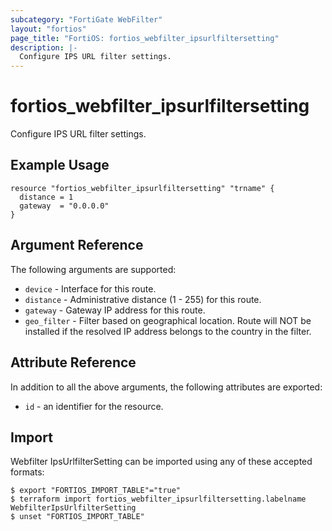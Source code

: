 ```yaml
---
subcategory: "FortiGate WebFilter"
layout: "fortios"
page_title: "FortiOS: fortios_webfilter_ipsurlfiltersetting"
description: |-
  Configure IPS URL filter settings.
---
```


# fortios_webfilter_ipsurlfiltersetting
Configure IPS URL filter settings.

## Example Usage

```hcl
resource "fortios_webfilter_ipsurlfiltersetting" "trname" {
  distance = 1
  gateway  = "0.0.0.0"
}
```

## Argument Reference


The following arguments are supported:

* `device` - Interface for this route.
* `distance` - Administrative distance (1 - 255) for this route.
* `gateway` - Gateway IP address for this route.
* `geo_filter` - Filter based on geographical location. Route will NOT be installed if the resolved IP address belongs to the country in the filter.


## Attribute Reference

In addition to all the above arguments, the following attributes are exported:
* `id` - an identifier for the resource.

## Import

Webfilter IpsUrlfilterSetting can be imported using any of these accepted formats:
```
$ export "FORTIOS_IMPORT_TABLE"="true"
$ terraform import fortios_webfilter_ipsurlfiltersetting.labelname WebfilterIpsUrlfilterSetting
$ unset "FORTIOS_IMPORT_TABLE"
```
